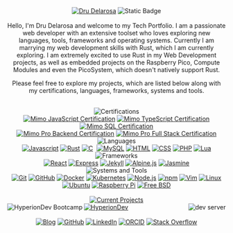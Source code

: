 <!-- (c) dntstck 2025 -->
<!-- Header -->
<div align="center"><a href="#" target="_blank"><img alt="Dru Delarosa" src="https://img.shields.io/badge/-%20%20Dru%20Delarosa%20%20-E95420"></a>
  <img alt="Static Badge" src="https://img.shields.io/badge/-Tech%20Portfolio-2C001E"></div><br>
<!-- About Me -->
<div align="center">
Hello, I'm Dru Delarosa and welcome to my Tech Portfolio. I am a passionate web developer with an extensive toolset who loves exploring new languages, tools, frameworks and operating systems. Currently I am marrying my web development skills with Rust, which I am currently exploring. I am extremely excited to use Rust in my Web Development projects, as well as embedded projects on the Raspberry Pico, Compute Modules and even the PicoSystem, which doesn't natively support Rust.

Please feel free to explore my projects, which are listed below along with my certifications, languages, frameworks, systems and tools.
</div><br>
<!-- Certifications -->
<div align="center"> <img alt="Certifications" src="https://img.shields.io/badge/-Certifications-E95420"><br>
<a href="" target="_blank"><img alt="Mimo JavaScript Certification" src="https://img.shields.io/badge/-[Mimo]%20JavaScript-2C001E?logo=javascript&logoColor=E95420"></a> <a href="" target="_blank"><img alt="Mimo TypeScript Certification" src="https://img.shields.io/badge/-[Mimo]%20TypeScript-2C001E"></a>   <a href="" target="_blank"><img alt="Mimo SQL Certification" src="https://img.shields.io/badge/-[Mimo]%20MySql-2C001E?logo=mysql"> </a> <br>
<a href="" target="_blank"><img alt="Mimo Pro Backend Certification" src="https://img.shields.io/badge/-[Mimo%20Pro]%20Backend%20Development-2C001E"></a> <a href="" target="_blank"><img alt="Mimo Pro Full Stack Certification" src="https://img.shields.io/badge/-[Mimo%20Pro]%20Full%20Stack%20Development-2C001E"> </a> </div>
<!-- Languages -->
<div align="center">
 <img alt="Languages" src="https://img.shields.io/badge/-Languages-E95420"><br>
<a href="https://developer.mozilla.org/en-US/docs/Web/JavaScript" target="_blank"><img alt="Javascript" src="https://img.shields.io/badge/-JavaScript-181717?style=flat-square&logo=javascript"></a> <a href="https://rust-lang.org" target="_blank"><img alt="Rust" src="https://img.shields.io/badge/-Rust-181717?style=flat-square&logo=rust"></a>  <a href="https://www.w3schools.com/c/c_intro.php" target="_blank"><img alt="C" src="https://img.shields.io/badge/-C-181717?style=flat-square&logo=c&logoColor=5C6BC0"></a> <a href="https://www.typescriptlang.org/" target="_blank"><img alt="" src="https://img.shields.io/badge/-TypeScript-181717?style=flat-square&logo=typescript"></a> <a href="https://www.mysql.com/" target="_blank"><img alt="MySQL" src="https://img.shields.io/badge/-MySQL-181717?style=flat-square&logo=mysql"></a> <a href="https://developer.mozilla.org/en-US/docs/Web/HTML" target="_blank"><img alt="HTML" src="https://img.shields.io/badge/HTML-181717?style=flat-square&logo=html5"></a> <a href="https://developer.mozilla.org/en-US/docs/Web/CSS" target="_blank"><img alt="CSS" src="https://img.shields.io/badge/CSS-181717?style=flat-square&logo=css3&logoColor=2999F9"></a> <a href="https://www.php.net/" target="_blank"><img alt="PHP" src="https://img.shields.io/badge/PHP-181717?style=flat-square&logo=php"></a> <a href="https://lua.org" target="_blank"><img alt="Lua" src="https://img.shields.io/badge/Lua-181717?style=flat-square&logo=lua&logoColor=009F99"></a><br>
<!-- Frameworks -->
<img alt="Frameworks" src="https://img.shields.io/badge/-Frameworks-2C001E"><br>
 <a href="https://react.dev" target="_blank"><img alt="React" src="https://img.shields.io/badge/-React-181717?style=flat-square&logo=react"></a> <a href="https://expressjs.com" target="_blank"><img alt="Express" src="https://img.shields.io/badge/-Express-181717?style=flat-square&logo=express"></a> <a href="https://jekyllrb.com" target="_blank"><img alt="Jekyll" src="https://img.shields.io/badge/-Jekyll-181717?style=flat-square&logo=jekyll"></a> <a href="https://alpinejs.dev" target="_blank"><img alt="Alpine.js" src="https://img.shields.io/badge/-Alpine.js-181717?style=flat-square&logo=alpinedotjs"></a> <a href="https://jasmine.github.io/" target="_blank"><img alt="Jasmine" src="https://img.shields.io/badge/-Jasmine-181717?style=flat-square&logo=jasmine"></a> <br>
<!-- Systems & Tools -->
 <img alt="Systems and Tools" src="https://img.shields.io/badge/-Systems%20%26%20Tools-E95420"><br>
 <a href="https://git-scm.com" target="_blank"><img alt="Git" src="https://img.shields.io/badge/-Git-181717?style=flat-square&logo=git"></a> <a href="https://github.com" target="_blank"><img alt="GitHub" src="https://img.shields.io/badge/-GitHub-181717?style=flat-square&logo=github"></a> <a href="https://docker.com" target="_blank"><img alt="Docker" src="https://img.shields.io/badge/-Docker-181717?style=flat-square&logo=docker"></a> <a href="https://kubernetes.io" target="_blank"><img alt="Kubernetes" src="https://img.shields.io/badge/-Kubernetes-181717?style=flat-square&logo=kubernetes"></a> 
 <a href="https://nodejs.org" target="_blank"><img alt="Node.js" src="https://img.shields.io/badge/-Node.js-181717?style=flat-square&logo=nodedotjs"></a> <a href="https://npmjs.com" target="_blank"><img alt="npm" src="https://img.shields.io/badge/-npm-181717?style=flat-square&logo=npm"></a> <a href="https://vim.org" target="_blank"><img alt="Vim" src="https://img.shields.io/badge/Vim-181717?style=flat-square&logo=vim&logoColor=A6CE39"></a> <a href="https://linux.org" target="_blank"><img alt="Linux" src="https://img.shields.io/badge/Linux-181717?style=flat-square&logo=linux&logoColor=white"></a> <a href="https://ubuntu.com" target="_blank"><img alt="Ubuntu" src="https://img.shields.io/badge/Ubuntu-181717?style=flat-square&logo=ubuntu"></a> <a href="https://raspberrypi.org" target="_blank"><img alt="Raspberry Pi" src="https://img.shields.io/badge/-Raspberry%20Pi-181717?style=flat-square&logo=Raspberry-Pi&logoColor=C51A4A"></a> <a href="https://freebsd.org" target="_blank"><img alt="Free BSD" src="https://img.shields.io/badge/-FreeBSD-181717?style=flat-square&logo=freebsd&logoColor=maroon"></a> 
</div>
<!-- Projects -->
<br>
<div align="center"><a href="https://github.com/dntstck?tab=repositories" target="_blank"><img alt="Current Projects" src="https://img.shields.io/badge/-%20%20[Current%20Projects]%20%20-2C001E?&logo=git&logoColor=white"></a></div>
<img alt="HyperionDev Bootcamp" src="https://img.shields.io/badge/-Web%20Development%20@%20HyperionDev-FE7A16" align="left"> <a href="https://hyperiondev.com" target="_blank"><img alt="HyperionDev" src="https://img.shields.io/badge/-HyperionDev-151515"></a><a href="https://dntstck.github.io/blog/devserver" target="_blank"><img alt="dev server" src="https://img.shields.io/badge/-Home%20Dev%20Server-151515?&logo=raspberrypi&logoColor=C51A4A" align="right"></a></div><br>


<!-- Footer -->
<br>
<div align="center">
<a href="https://dntstck.github.io/blog" target="_blank"><img alt="Blog" src="https://img.shields.io/badge/-Developer%20Blog-DD4814?style=flat-square&logo=github&logoColor=black"></a> <a href="https://github.com/dntstck" target="_blank"><img alt="GitHub" src="https://img.shields.io/badge/-@dntstck-181717?style=flat-square&logo=GitHub&logoColor=white"></a> <a href="https://www.linkedin.com/in/drudelarosa" target="_blank"><img alt="LinkedIn" src="https://img.shields.io/badge/-LinkedIn-0077B5?style=flat-square&logo=Linkedin&logoColor=white"></a> <a href="https://orcid.org/0009-0003-6755-7655" target="_blank"><img alt="ORCID" src="https://img.shields.io/badge/-ORCID-A6CE39?style=flat-square&logo=ORCID&logoColor=white"></a> <a href="https://stackoverflow.com/users/28874348/dru-delarosa" target="_blank"><img alt="Stack Overflow" src="https://img.shields.io/badge/-Stack%20Overflow-FE7A16?style=flat-square&logo=Stack-Overflow&logoColor=white"></a></div>
